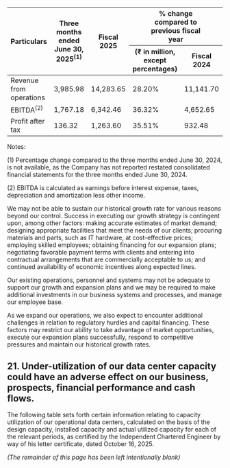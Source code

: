 <table><thead><tr><th rowspan="2">Particulars</th><th rowspan="2">Three months ended<br/>June 30, 2025<sup>(1)</sup></th><th rowspan="2">Fiscal 2025</th><th colspan="2">% change<br/>compared to<br/>previous fiscal<br/>year</th><th rowspan="2">Fiscal 2023</th></tr><tr><th>(₹ in million, except percentages)</th><th>Fiscal 2024</th></tr></thead><tbody><tr><td>Revenue from<br/>operations</td><td>3,985.98</td><td>14,283.65</td><td>28.20%</td><td>11,141.70</td><td>9.09%</td><td>10,213.40</td></tr><tr><td>EBITDA<sup>(2)</sup></td><td>1,767.18</td><td>6,342.46</td><td>36.32%</td><td>4,652.65</td><td>12.76%</td><td>4,126.06</td></tr><tr><td>Profit after tax</td><td>136.32</td><td>1,263.60</td><td>35.51%</td><td>932.48</td><td>(3.56)%</td><td>966.86</td></tr></tbody></table>

Notes:

(1) Percentage change compared to the three months ended June 30, 2024, is not available, as the Company has not reported restated consolidated financial statements for the three months ended June 30, 2024.

(2) EBITDA is calculated as earnings before interest expense, taxes, depreciation and amortization less other income.

We may not be able to sustain our historical growth rate for various reasons beyond our control. Success in executing our growth strategy is contingent upon, among other factors: making accurate estimates of market demand; designing appropriate facilities that meet the needs of our clients; procuring materials and parts, such as IT hardware, at cost-effective prices; employing skilled employees; obtaining financing for our expansion plans; negotiating favorable payment terms with clients and entering into contractual arrangements that are commercially acceptable to us; and continued availability of economic incentives along expected lines.

Our existing operations, personnel and systems may not be adequate to support our growth and expansion plans and we may be required to make additional investments in our business systems and processes, and manage our employee base.

As we expand our operations, we also expect to encounter additional challenges in relation to regulatory hurdles and capital financing. These factors may restrict our ability to take advantage of market opportunities, execute our expansion plans successfully, respond to competitive pressures and maintain our historical growth rates.

## 21. Under-utilization of our data center capacity could have an adverse effect on our business, prospects, financial performance and cash flows.

The following table sets forth certain information relating to capacity utilization of our operational data centers, calculated on the basis of the design capacity, installed capacity and actual utilized capacity for each of the relevant periods, as certified by the Independent Chartered Engineer by way of his letter certificate, dated October 16, 2025.

*(The remainder of this page has been left intentionally blank)*